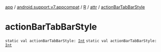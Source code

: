 [app](../../../index.md) / [android.support.v7.appcompat](../../index.md) / [R](../index.md) / [attr](index.md) / [actionBarTabBarStyle](.)

# actionBarTabBarStyle

`static val actionBarTabBarStyle: `[`Int`](https://kotlinlang.org/api/latest/jvm/stdlib/kotlin/-int/index.html)
`static val actionBarTabBarStyle: `[`Int`](https://kotlinlang.org/api/latest/jvm/stdlib/kotlin/-int/index.html)